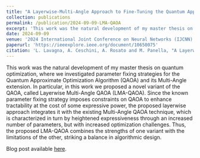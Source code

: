 ```yaml
---
title: "A Layerwise-Multi-Angle Approach to Fine-Tuning the Quantum Approximate Optimization Algorithm"
collection: publications
permalink: /publication/2024-09-09-LMA-QAOA
excerpt: 'This work was the natural development of my master thesis on quantum optimization and has its companion blog post [here](https://lavagnaleo.wordpress.com/2024/06/21/layerwise-multi-angle-qaoa/).'
date: 2024-09-09
venue: '2024 International Joint Conference on Neural Networks (IJCNN)'
paperurl: 'https://ieeexplore.ieee.org/document/10650075'
citation: 'L. Lavagna, A. Ceschini, A. Rosato and M. Panella, "A Layerwise-Multi-Angle Approach to Fine-Tuning the Quantum Approximate Optimization Algorithm," 2024 International Joint Conference on Neural Networks (IJCNN), Yokohama, Japan, 2024, pp. 1-8.'
---
```

This work was the natural development of my master thesis on quantum optimization, where we investigated parameter fixing strategies for the Quantum Approximate Optimization Algorithm (QAOA) and its Multi-Angle extension. In particular, in this work we proposed a novel variant of the QAOA, called Layerwise Multi-Angle QAOA (LMA-QAOA). Since the known parameter fixing strategy imposes constraints on QAOA to enhance tractability at the cost of some expressive power, the proposed layerwise approach integrates it with the existing Multi-Angle QAOA technique, which is characterized in turn by heightened expressiveness through an increased number of parameters, but with increased optimization challenges. Thus, the proposed LMA-QAOA combines the strengths of one variant with the limitations of the other, striking a balance in algorithmic design. 

Blog post available [here](https://lavagnaleo.wordpress.com/2024/06/21/layerwise-multi-angle-qaoa/).
